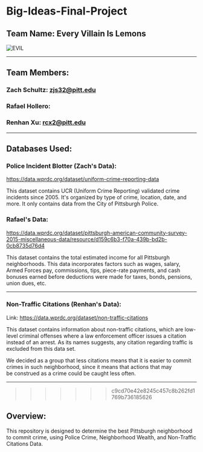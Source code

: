 # Big-Ideas-Final-Project
## Team Name: Every Villain Is Lemons

![EVIL](https://external-preview.redd.it/2Ak3d6XGDuQYCuWI7El8esni0FwedYaAHJYs-oqR0po.png?auto=webp&s=d38585bf7a2d1c1a679251308b7e3c1c5e771f6e)

----

## Team Members:

### Zach Schultz: zjs32@pitt.edu
### Rafael Hollero: 
### Renhan Xu: rcx2@pitt.edu

----

## Databases Used:

### Police Incident Blotter (Zach's Data):

https://data.wprdc.org/dataset/uniform-crime-reporting-data

This dataset contains UCR (Uniform Crime Reporting) validated crime incidents since 2005. It's organized by type of crime, location, date, and more. It only contains data from the City of Pittsburgh Police. 

### Rafael's Data:

https://data.wprdc.org/dataset/pittsburgh-american-community-survey-2015-miscellaneous-data/resource/d159c6b3-f70a-439b-bd2b-0cb8735d76d4

This dataset contains the total estimated income for all Pittsburgh neighborhoods. This data incorporates factors such as wages, salary, Armed Forces pay, commissions, tips, piece-rate payments, and cash bonuses earned before deductions were made for taxes, bonds, pensions, union dues, etc.

----
### Non-Traffic Citations (Renhan's Data):

Link: https://data.wprdc.org/dataset/non-traffic-citations

This dataset contains information about non-traffic citations, which are low-level criminal offenses where a law enforcement officer issues a citation<br>
instead of an arrest. As its names suggests, any citation regarding traffic is excluded from this data set.

We decided as a group that less citations means that it is easier to commit crimes in such neighborhood, since it means that actions that may<br>
be construed as a crime could be caught less often.

----
>>>>>>> c9cd70e42e8245c457c8b262fd1769b736185626



## Overview:

This repository is designed to determine the best Pittsburgh neighborhood to commit crime, using Police Crime, Neighborhood Wealth, and Non-Traffic Citations Data.
